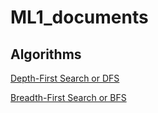 # ML1_documents
## Algorithms
[Depth-First Search or DFS ](/algorithms/DFS/DFS.md)

[Breadth-First Search or BFS ](/algorithms/BFS/BFS.md)
